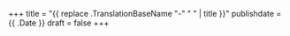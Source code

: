 +++
title = "{{ replace .TranslationBaseName "-" " " | title }}"
publishdate = {{ .Date }}
draft = false
+++

